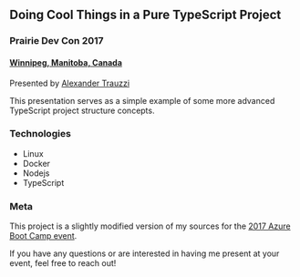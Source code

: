 ## Doing Cool Things in a Pure TypeScript Project
### Prairie Dev Con 2017
#### [Winnipeg, Manitoba, Canada](http://prairiedevcon.com)

Presented by [Alexander Trauzzi](http://twitter.com/Omega_)

This presentation serves as a simple example of some more advanced TypeScript project structure concepts.

### Technologies

 - Linux
 - Docker
 - Nodejs
 - TypeScript

### Meta

This project is a slightly modified version of my sources for the [2017 Azure Boot Camp event](https://github.com/atrauzzi/azure-bootcamp-2017).

If you have any questions or are interested in having me present at your event, feel free to reach out!
